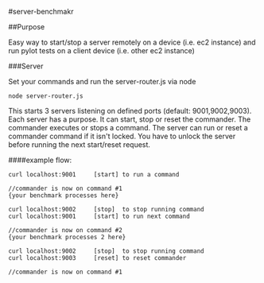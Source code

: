 #server-benchmakr

##Purpose

Easy way to start/stop a server remotely on a device (i.e. ec2 instance) and run pylot tests on a client device (i.e. other ec2 instance)

###Server

Set your commands and run the server-router.js via node
	
	node server-router.js

This starts 3 servers listening on defined ports (default: 9001,9002,9003). Each server has a purpose. It can start, stop or reset the commander. The commander executes or stops a command. The server can run or reset a commander command if it isn't locked. You have to unlock the server before running the next start/reset request.

####example flow:

	curl localhost:9001		[start] to run a command
	
	//commander is now on command #1
	{your benchmark processes here}

	curl localhost:9002		[stop] 	to stop running command
	curl localhost:9001		[start] to run next command
	
	//commander is now on command #2
	{your benchmark processes 2 here}

	curl localhost:9002		[stop] 	to stop running command
	curl localhost:9003		[reset] to reset commander

	//commander is now on command #1
